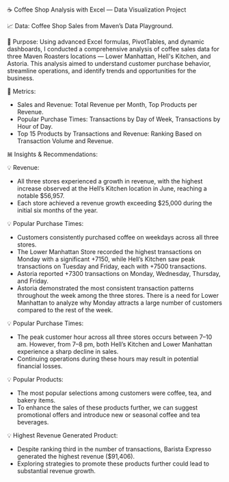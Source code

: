 ☕️ Coffee Shop Analysis with Excel — Data Visualization Project 

📈 Data: Coffee Shop Sales from Maven’s Data Playground.

🧐 Purpose: Using advanced Excel formulas, PivotTables, and dynamic dashboards, I conducted a comprehensive analysis of coffee sales data 
for three Maven Roasters locations — Lower Manhattan, Hell's Kitchen, and Astoria. 
This analysis aimed to understand customer purchase behavior, streamline operations, and identify trends and opportunities for the business.

💯 Metrics:
- Sales and Revenue: Total Revenue per Month, Top Products per Revenue. 
- Popular Purchase Times: Transactions by Day of Week, Transactions by Hour of Day.
- Top 15 Products by Transactions and Revenue: Ranking Based on Transaction Volume and Revenue.

𝌣 Insights & Recommendations:

💡 Revenue: 
  - All three stores experienced a growth in revenue, with the highest increase observed at the Hell’s Kitchen location in June, 
  reaching a notable $56,957. 
  - Each store achieved a revenue growth exceeding $25,000 during the initial six months of the year.

💡 Popular Purchase Times:
  - Customers consistently purchased coffee on weekdays across all three stores. 
  - The Lower Manhattan Store recorded the highest transactions on Monday with a significant +7150, 
  while Hell’s Kitchen saw peak transactions on Tuesday and Friday, each with +7500 transactions. 
  - Astoria reported +7300 transactions on Monday, Wednesday, Thursday, and Friday.
  - Astoria demonstrated the most consistent transaction patterns throughout the week among the three stores. There is a need for Lower Manhattan to analyze why Monday attracts a large number of customers compared to the rest of the week.

💡 Popular Purchase Times: 
  - The peak customer hour across all three stores occurs between 7–10 am. 
  However, from 7–8 pm, both Hell’s Kitchen and Lower Manhattan experience a sharp decline in sales. 
  - Continuing operations during these hours may result in potential financial losses.

💡 Popular Products:
  - The most popular selections among customers were coffee, tea, and bakery items. 
  - To enhance the sales of these products further, we can suggest promotional offers and introduce new or seasonal coffee and tea beverages.

💡 Highest Revenue Generated Product:
  - Despite ranking third in the number of transactions, Barista Expresso generated the highest revenue ($91,406). 
  - Exploring strategies to promote these products further could lead to substantial revenue growth.

